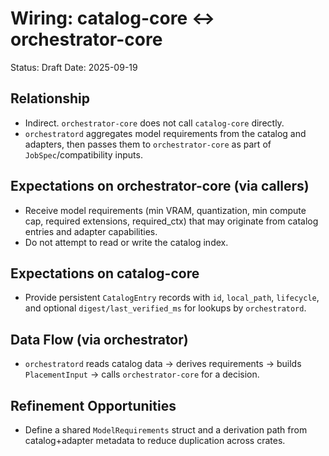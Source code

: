 # Wiring: catalog-core ↔ orchestrator-core

Status: Draft
Date: 2025-09-19

## Relationship
- Indirect. `orchestrator-core` does not call `catalog-core` directly.
- `orchestratord` aggregates model requirements from the catalog and adapters, then passes them to `orchestrator-core` as part of `JobSpec`/compatibility inputs.

## Expectations on orchestrator-core (via callers)
- Receive model requirements (min VRAM, quantization, min compute cap, required extensions, required_ctx) that may originate from catalog entries and adapter capabilities.
- Do not attempt to read or write the catalog index.

## Expectations on catalog-core
- Provide persistent `CatalogEntry` records with `id`, `local_path`, `lifecycle`, and optional `digest/last_verified_ms` for lookups by `orchestratord`.

## Data Flow (via orchestrator)
- `orchestratord` reads catalog data → derives requirements → builds `PlacementInput` → calls `orchestrator-core` for a decision.

## Refinement Opportunities
- Define a shared `ModelRequirements` struct and a derivation path from catalog+adapter metadata to reduce duplication across crates.
